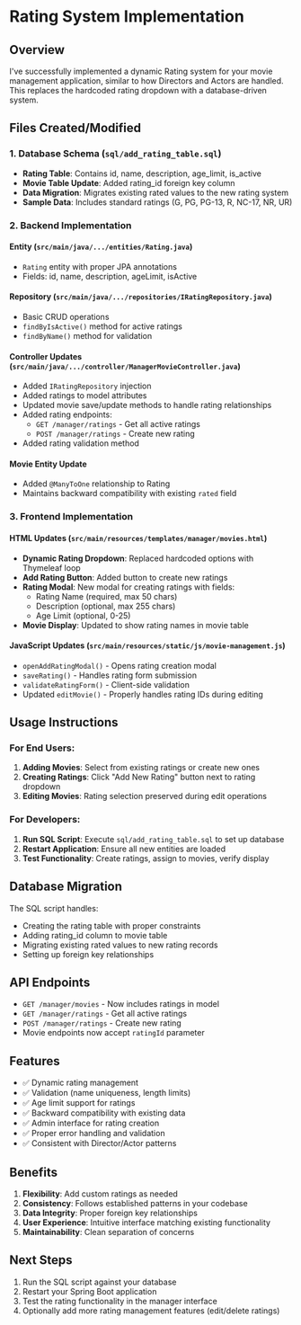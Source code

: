 # Rating System Implementation

## Overview
I've successfully implemented a dynamic Rating system for your movie management application, similar to how Directors and Actors are handled. This replaces the hardcoded rating dropdown with a database-driven system.

## Files Created/Modified

### 1. Database Schema (`sql/add_rating_table.sql`)
- **Rating Table**: Contains id, name, description, age_limit, is_active
- **Movie Table Update**: Added rating_id foreign key column
- **Data Migration**: Migrates existing rated values to the new rating system
- **Sample Data**: Includes standard ratings (G, PG, PG-13, R, NC-17, NR, UR)

### 2. Backend Implementation

#### Entity (`src/main/java/.../entities/Rating.java`)
- `Rating` entity with proper JPA annotations
- Fields: id, name, description, ageLimit, isActive

#### Repository (`src/main/java/.../repositories/IRatingRepository.java`)
- Basic CRUD operations
- `findByIsActive()` method for active ratings
- `findByName()` method for validation

#### Controller Updates (`src/main/java/.../controller/ManagerMovieController.java`)
- Added `IRatingRepository` injection
- Added ratings to model attributes
- Updated movie save/update methods to handle rating relationships
- Added rating endpoints:
  - `GET /manager/ratings` - Get all active ratings
  - `POST /manager/ratings` - Create new rating
- Added rating validation method

#### Movie Entity Update
- Added `@ManyToOne` relationship to Rating
- Maintains backward compatibility with existing `rated` field

### 3. Frontend Implementation

#### HTML Updates (`src/main/resources/templates/manager/movies.html`)
- **Dynamic Rating Dropdown**: Replaced hardcoded options with Thymeleaf loop
- **Add Rating Button**: Added button to create new ratings
- **Rating Modal**: New modal for creating ratings with fields:
  - Rating Name (required, max 50 chars)
  - Description (optional, max 255 chars)  
  - Age Limit (optional, 0-25)
- **Movie Display**: Updated to show rating names in movie table

#### JavaScript Updates (`src/main/resources/static/js/movie-management.js`)
- `openAddRatingModal()` - Opens rating creation modal
- `saveRating()` - Handles rating form submission
- `validateRatingForm()` - Client-side validation
- Updated `editMovie()` - Properly handles rating IDs during editing

## Usage Instructions

### For End Users:
1. **Adding Movies**: Select from existing ratings or create new ones
2. **Creating Ratings**: Click "Add New Rating" button next to rating dropdown
3. **Editing Movies**: Rating selection preserved during edit operations

### For Developers:
1. **Run SQL Script**: Execute `sql/add_rating_table.sql` to set up database
2. **Restart Application**: Ensure all new entities are loaded
3. **Test Functionality**: Create ratings, assign to movies, verify display

## Database Migration
The SQL script handles:
- Creating the rating table with proper constraints
- Adding rating_id column to movie table
- Migrating existing rated values to new rating records
- Setting up foreign key relationships

## API Endpoints
- `GET /manager/movies` - Now includes ratings in model
- `GET /manager/ratings` - Get all active ratings
- `POST /manager/ratings` - Create new rating
- Movie endpoints now accept `ratingId` parameter

## Features
- ✅ Dynamic rating management
- ✅ Validation (name uniqueness, length limits)
- ✅ Age limit support for ratings
- ✅ Backward compatibility with existing data
- ✅ Admin interface for rating creation
- ✅ Proper error handling and validation
- ✅ Consistent with Director/Actor patterns

## Benefits
1. **Flexibility**: Add custom ratings as needed
2. **Consistency**: Follows established patterns in your codebase
3. **Data Integrity**: Proper foreign key relationships
4. **User Experience**: Intuitive interface matching existing functionality
5. **Maintainability**: Clean separation of concerns

## Next Steps
1. Run the SQL script against your database
2. Restart your Spring Boot application
3. Test the rating functionality in the manager interface
4. Optionally add more rating management features (edit/delete ratings) 
